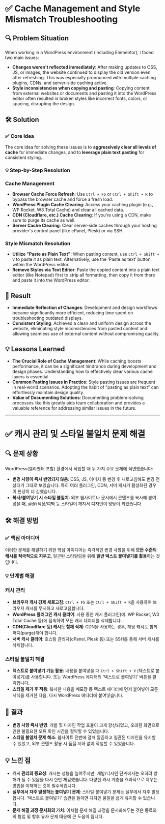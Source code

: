 
# ✅ Cache Management and Style Mismatch Troubleshooting

## 🔍 Problem Situation

When working in a WordPress environment (including Elementor), I faced two main issues:

-   **Changes weren't reflected immediately**: After making updates to CSS, JS, or images, the website continued to display the old version even after refreshing. This was especially pronounced with multiple caching plugins, CDNs, and server-side caching active.
-   **Style inconsistencies when copying and pasting**: Copying content from external websites or documents and pasting it into the WordPress editor often resulted in broken styles like incorrect fonts, colors, or spacing, disrupting the design.

## 🛠 Solution

### ✅ Core Idea

The core idea for solving these issues is to **aggressively clear all levels of cache** for immediate changes, and to **leverage plain text pasting** for consistent styling.

### 💡 Step-by-Step Resolution

### Cache Management

-   **Browser Cache Force Refresh**: Use `Ctrl + F5` or `Ctrl + Shift + R` to bypass the browser cache and force a fresh load.
-   **WordPress Plugin Cache Clearing**: Access your caching plugin (e.g., WP Rocket, W3 Total Cache) and clear all cached data.
-   **CDN (Cloudflare, etc.) Cache Clearing**: If you're using a CDN, make sure to purge its cache as well.
-   **Server Cache Clearing**: Clear server-side caches through your hosting provider's control panel (like cPanel, Plesk) or via SSH.

### Style Mismatch Resolution

-   **Utilize "Paste as Plain Text"**: When pasting content, use `Ctrl + Shift + V` to paste it as plain text. Alternatively, use the 'Paste as text' button within the WordPress editor.
-   **Remove Styles via Text Editor**: Paste the copied content into a plain text editor (like Notepad) first to strip all formatting, then copy it from there and paste it into the WordPress editor.

## 🎯 Result

-   **Immediate Reflection of Changes**: Development and design workflows became significantly more efficient, reducing time spent on troubleshooting outdated displays.
-   **Consistent Styling**: Achieved a clean and uniform design across the website, eliminating style inconsistencies from pasted content and allowing seamless use of external content without compromising quality.

## 💡 Lessons Learned

-   **The Crucial Role of Cache Management**: While caching boosts performance, it can be a significant hindrance during development and design phases. Understanding how to effectively clear various cache layers is essential.
-   **Common Pasting Issues in Practice**: Style pasting issues are frequent in real-world scenarios. Adopting the habit of "pasting as plain text" can effortlessly maintain design quality.
-   **Value of Documenting Solutions**: Documenting problem-solving processes like this greatly aids team collaboration and provides a valuable reference for addressing similar issues in the future.

----------

# ✅ 캐시 관리 및 스타일 불일치 문제 해결

## 🔍 문제 상황

WordPress(엘리멘터 포함) 환경에서 작업할 때 두 가지 주요 문제에 직면했습니다:

-   **변경 사항이 즉시 반영되지 않음**: CSS, JS, 이미지 등 변경 후 새로고침해도 변경 전 상태가 그대로 보였습니다. 특히 여러 플러그인, CDN, 서버 캐시가 활성화된 경우 이 현상이 더 심했습니다.
-   **복사/붙여넣기 시 스타일 불일치**: 외부 웹사이트나 문서에서 콘텐츠를 복사해 붙여넣을 때, 글꼴/색상/여백 등 스타일이 깨져서 디자인이 엉망이 되었습니다.

## 🛠 해결 방법

### ✅ 핵심 아이디어

이러한 문제를 해결하기 위한 핵심 아이디어는 즉각적인 변경 사항을 위해 **모든 수준의 캐시를 적극적으로 지우고**, 일관된 스타일링을 위해 **일반 텍스트 붙여넣기를 활용**하는 것입니다.

### 💡 단계별 해결

### 캐시 관리

-   **브라우저 캐시 강제 새로고침**: `Ctrl + F5` 또는 `Ctrl + Shift + R`을 사용하여 브라우저 캐시를 무시하고 새로고침합니다.
-   **WordPress 플러그인 캐시 클리어**: 사용 중인 캐시 플러그인(예: WP Rocket, W3 Total Cache 등)에 접속하여 모든 캐시 데이터를 삭제합니다.
-   **CDN(Cloudflare 등) 캐시도 함께 삭제**: CDN을 사용하는 경우, 해당 캐시도 함께 퍼지(purge)해야 합니다.
-   **서버 캐시 클리어**: 호스팅 관리자(cPanel, Plesk 등) 또는 SSH를 통해 서버 캐시를 삭제합니다.

### 스타일 불일치 해결

-   **텍스트로 붙여넣기 기능 활용**: 내용을 붙여넣을 때 `Ctrl + Shift + V` (텍스트로 붙여넣기)를 사용합니다. 또는 WordPress 에디터의 '텍스트로 붙여넣기' 버튼을 클릭합니다.
-   **스타일 제거 후 적용**: 복사한 내용을 메모장 등 텍스트 에디터에 먼저 붙여넣어 모든 서식을 제거한 다음, 다시 WordPress 에디터에 붙여넣습니다.

## 🎯 결과

-   **변경 사항 즉시 반영**: 개발 및 디자인 작업 효율이 크게 향상되었고, 오래된 화면으로 인한 불필요한 오류 확인 시간을 절약할 수 있었습니다.
-   **스타일 불일치 문제 해소**: 웹사이트 전반에 걸쳐 깔끔하고 일관된 디자인을 유지할 수 있었고, 외부 콘텐츠 활용 시 품질 저하 없이 작업할 수 있었습니다.

## 💡 느낀 점

-   **캐시 관리의 중요성**: 캐시는 성능을 높여주지만, 개발/디자인 단계에서는 오히려 방해가 될 수 있음을 다시 한번 체감했습니다. 다양한 캐시 계층을 효과적으로 지우는 방법을 이해하는 것이 필수적입니다.
-   **실무에서 자주 발생하는 붙여넣기 문제**: 스타일 붙여넣기 문제는 실무에서 자주 발생합니다. '텍스트로 붙여넣기' 습관을 들이면 디자인 품질을 쉽게 유지할 수 있습니다.
-   **문제 해결 과정 문서화의 가치**: 이처럼 문제 해결 과정을 문서화해두는 것은 동료와의 협업 및 향후 유사 문제 대응에 큰 도움이 됩니다.
